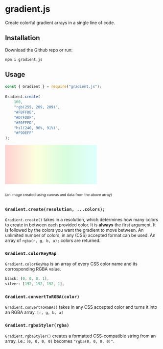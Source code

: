 # gradient.js

Create colorful gradient arrays in a single line of code.

## Installation

Download the Github repo or run:

```
npm i gradient.js
```

## Usage

```js
const { Gradient } = require("gradient.js");

Gradient.create(
	100,
	"rgb(255, 209, 209)",
	"#FBFFDE",
	"#D7FDDF",
	"#E0FFFD",
	"hsl(240, 96%, 91%)",
	"#F9DEFF"
);
```

![example](example.png)
<br>
<sup>(an image created using canvas and data from the above array)<sup/>

### `Gradient.create(resolution, ...colors);`

`Gradient.create()` takes in a resolution, which determines how many colors to create in between each provided color. It is **always** the first argument. It is followed by the colors you want the gradient to move between. An unlimited number of colors, in any (CSS) accepted format can be used. An array of `rgba(r, g, b, a);` colors are returned.

### `Gradient.colorKeyMap`

`Gradient.colorKeyMap` is an array of every CSS color name and its corrosponding RGBA value.

```js
black: [0, 0, 0, 1],
silver: [192, 192, 192, 1],
```

### `Gradient.convertToRGBA(color)`

`Gradient.convertToRGBA()` takes in any CSS accepted color and turns it into an RGBA array.
`[r, g, b, a]`

### `Gradient.rgbaStyler(rgba)`

`Gradient.rgbaStyler()` creates a formatted CSS-compatible string from an array.
i.e.: `[0, 0, 0, 0]` becomes `"rgba(0, 0, 0, 0)"`.
